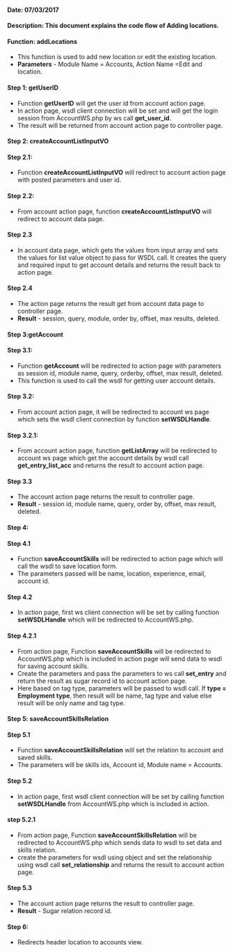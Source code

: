 #### Date: 07/03/2017

#### Description: This document explains the code flow of Adding locations.

#### Function: addLocations

- This function is used to add new location or edit the existing location.
- **Parameters** - Module Name = Accounts, Action Name =Edit and location.

#### Step 1: getUserID

- Function **getUserID** will get the user id from account action page.
- In action page, wsdl client connection will be set and will get the login session from AccountWS.php by ws call **get_user_id**.
- The result will be returned from account action page to controller page.

#### Step 2: createAccountListInputVO

#### Step 2.1:

- Function **createAccountListInputVO** will redirect to account action page with posted parameters and user id.

#### Step 2.2:

- From account action page, function **createAccountListInputVO** will redirect to account data page.

#### Step 2.3

- In account data page, which gets the values from input array and sets the values for list value object to pass for WSDL call. It creates the query and required input to get account details and returns the result back to action page.

#### Step 2.4

- The action page returns the result get from account data page to controller page.
- **Result** - session, query, module, order by, offset, max results, deleted.


#### Step 3:getAccount

#### Step 3.1:

- Function **getAccount** will be redirected to action page with parameters as session id, module name, query, orderby, offset, max result, deleted.
- This function is used to call the wsdl for getting user account details.

#### Step 3.2:

 - From account action page, it will be redirected to account ws page which sets the wsdl client connection by function **setWSDLHandle**.

#### Step 3.2.1:

 - From account action page, function **getListArray** will be redirected to account ws page which get the account details by wsdl call **get_entry_list_acc** and returns the result to account action page.
 
#### Step 3.3

 - The account action page returns the result to controller page.
 - **Result** - session id, module name, query, order by, offset, max result, deleted. 


#### Step 4:

#### Step 4.1

- Function **saveAccountSkills** will be redirected to action page which will call the wsdl to save location form.
- The parameters passed will be name, location, experience, email, account id.

#### Step 4.2

- In action page, first ws client connection will be set by calling function **setWSDLHandle** which will be redirected to AccountWS.php.

#### Step 4.2.1

- From action page, Function **saveAccountSkills** will be redirected to AccountWS.php which is included in action page will send data to wsdl for saving account skills.
- Create the parameters and pass the parameters to ws call **set_entry** and return the result as sugar record id to account action page.
- Here based on tag type, parameters will be passed to wsdl call. If **type = Employment type**, then result will be name, tag type and value else result will be only name and tag type. 

#### Step 5: saveAccountSkillsRelation

#### Step 5.1

- Function **saveAccountSkillsRelation** will set the relation to account and saved skills.
- The parameters will be skills ids, Account id, Module name = Accounts.

#### Step 5.2

- In action page, first wsdl client connection will be set by calling function **setWSDLHandle** from AccountWS.php which is included in action.

#### step 5.2.1

- From action page, Function **saveAccountSkillsRelation** will be redirected to AccountWS.php  which sends data to wsdl to set data and skills relation.
- create the parameters for wsdl using object and set the relationship using wsdl call **set_relationship** and returns the  result to account action page.

#### Step 5.3

- The account action page returns the result to controller page.
- **Result** - Sugar relation record id.


#### Step 6:

- Redirects header location to accounts view.

